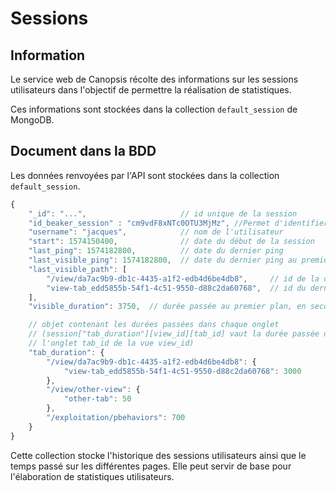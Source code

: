 # Sessions

## Information

Le service web de Canopsis récolte des informations sur les sessions utilisateurs dans l'objectif de permettre la réalisation de statistiques.

Ces informations sont stockées dans la collection `default_session` de MongoDB.

## Document dans la BDD

Les données renvoyées par l'API sont stockées dans la collection `default_session`.

```javascript
{
    "_id": "...",                     // id unique de la session
    "id_beaker_session" : "cm9vdF8xNTc0OTU3MjMz", //Permet d'identifier la session
    "username": "jacques",            // nom de l'utilisateur
    "start": 1574150400,              // date du début de la session
    "last_ping": 1574182800,          // date du dernier ping
    "last_visible_ping": 1574182800,  // date du dernier ping au premier plan
    "last_visible_path": [
        "/view/da7ac9b9-db1c-4435-a1f2-edb4d6be4db8",     // id de la dernière vue visible au premier plan
        "view-tab_edd5855b-54f1-4c51-9550-d88c2da60768",  // id du dernier onglet visible au premier plan
    ],
    "visible_duration": 3750,  // durée passée au premier plan, en secondes

    // objet contenant les durées passées dans chaque onglet
    // (session["tab_duration"][view_id][tab_id] vaut la durée passée dans
    // l'onglet tab_id de la vue view_id)
    "tab_duration": {
        "/view/da7ac9b9-db1c-4435-a1f2-edb4d6be4db8": {
            "view-tab_edd5855b-54f1-4c51-9550-d88c2da60768": 3000
        },
        "/view/other-view": {
            "other-tab": 50
        },
        "/exploitation/pbehaviors": 700
    }
}
```

Cette collection stocke l'historique des sessions utilisateurs ainsi que le temps passé sur les différentes pages. 
Elle peut servir de base pour l'élaboration de statistiques utilisateurs.
